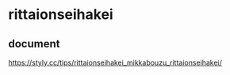 # rittaionseihakei

## document
https://styly.cc/tips/rittaionseihakei_mikkabouzu_rittaionseihakei/
